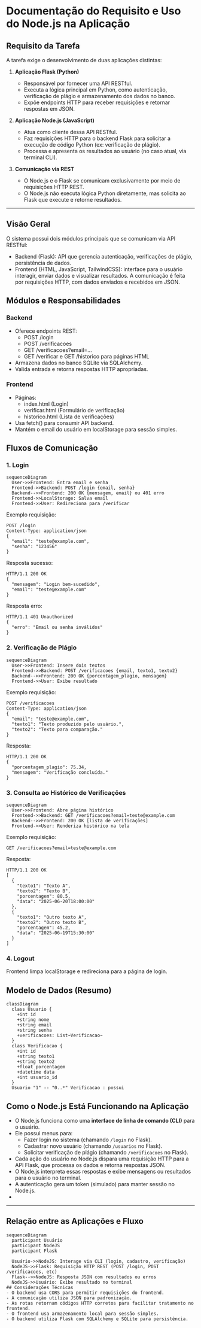 # Documentação do Requisito e Uso do Node.js na Aplicação

## Requisito da Tarefa

A tarefa exige o desenvolvimento de duas aplicações distintas:

1. **Aplicação Flask (Python)**  
   - Responsável por fornecer uma API RESTful.  
   - Executa a lógica principal em Python, como autenticação, verificação de plágio e armazenamento dos dados no banco.  
   - Expõe endpoints HTTP para receber requisições e retornar respostas em JSON.

2. **Aplicação Node.js (JavaScript)**  
   - Atua como cliente dessa API RESTful.  
   - Faz requisições HTTP para o backend Flask para solicitar a execução de código Python (ex: verificação de plágio).  
   - Processa e apresenta os resultados ao usuário (no caso atual, via terminal CLI).  

3. **Comunicação via REST**  
   - O Node.js e o Flask se comunicam exclusivamente por meio de requisições HTTP REST.  
   - O Node.js não executa lógica Python diretamente, mas solicita ao Flask que execute e retorne resultados.

---

## Visão Geral
O sistema possui dois módulos principais que se comunicam via API RESTful:
- Backend (Flask): API que gerencia autenticação, verificações de plágio, persistência de dados.
- Frontend (HTML, JavaScript, TailwindCSS): interface para o usuário interagir, enviar dados e visualizar resultados.
A comunicação é feita por requisições HTTP, com dados enviados e recebidos em JSON.

## Módulos e Responsabilidades
### Backend
- Oferece endpoints REST:
  - POST /login
  - POST /verificacoes
  - GET /verificacoes?email=...
  - GET /verificar e GET /historico para páginas HTML
- Armazena dados no banco SQLite via SQLAlchemy.
- Valida entrada e retorna respostas HTTP apropriadas.

### Frontend
- Páginas:
  - index.html (Login)
  - verificar.html (Formulário de verificação)
  - historico.html (Lista de verificações)
- Usa fetch() para consumir API backend.
- Mantém o email do usuário em localStorage para sessão simples.

## Fluxos de Comunicação
### 1. Login
```mermaid
sequenceDiagram
  User->>Frontend: Entra email e senha
  Frontend->>Backend: POST /login {email, senha}
  Backend-->>Frontend: 200 OK {mensagem, email} ou 401 erro
  Frontend->>LocalStorage: Salva email
  Frontend->>User: Redireciona para /verificar
```
Exemplo requisição:
```
POST /login
Content-Type: application/json
{
  "email": "teste@example.com",
  "senha": "123456"
}
```
Resposta sucesso:
```
HTTP/1.1 200 OK
{
  "mensagem": "Login bem-sucedido",
  "email": "teste@example.com"
}
```
Resposta erro:
```
HTTP/1.1 401 Unauthorized
{
  "erro": "Email ou senha inválidos"
}
```

### 2. Verificação de Plágio
```mermaid
sequenceDiagram
  User->>Frontend: Insere dois textos
  Frontend->>Backend: POST /verificacoes {email, texto1, texto2}
  Backend-->>Frontend: 200 OK {porcentagem_plagio, mensagem}
  Frontend->>User: Exibe resultado
```
Exemplo requisição:
```
POST /verificacoes
Content-Type: application/json
{
  "email": "teste@example.com",
  "texto1": "Texto produzido pelo usuário.",
  "texto2": "Texto para comparação."
}
```
Resposta:
```
HTTP/1.1 200 OK
{
  "porcentagem_plagio": 75.34,
  "mensagem": "Verificação concluída."
}
```

### 3. Consulta ao Histórico de Verificações
```mermaid
sequenceDiagram
  User->>Frontend: Abre página histórico
  Frontend->>Backend: GET /verificacoes?email=teste@example.com
  Backend-->>Frontend: 200 OK [lista de verificações]
  Frontend->>User: Renderiza histórico na tela
```
Exemplo requisição:
```
GET /verificacoes?email=teste@example.com
```
Resposta:
```
HTTP/1.1 200 OK
[
  {
    "texto1": "Texto A",
    "texto2": "Texto B",
    "porcentagem": 80.5,
    "data": "2025-06-20T18:00:00"
  },
  {
    "texto1": "Outro texto A",
    "texto2": "Outro texto B",
    "porcentagem": 45.2,
    "data": "2025-06-19T15:30:00"
  }
]
```

### 4. Logout
Frontend limpa localStorage e redireciona para a página de login.

## Modelo de Dados (Resumo)
```mermaid
classDiagram
  class Usuario {
    +int id
    +string nome
    +string email
    +string senha
    +verificacoes: List~Verificacao~
  }
  class Verificacao {
    +int id
    +string texto1
    +string texto2
    +float porcentagem
    +datetime data
    +int usuario_id
  }
  Usuario "1" -- "0..*" Verificacao : possui
```
## Como o Node.js Está Funcionando na Aplicação

- O Node.js funciona como uma **interface de linha de comando (CLI)** para o usuário.  
- Ele possui menus para:  
  - Fazer login no sistema (chamando `/login` no Flask).  
  - Cadastrar novo usuário (chamando `/usuarios` no Flask).  
  - Solicitar verificação de plágio (chamando `/verificacoes` no Flask).  
- Cada ação do usuário no Node.js dispara uma requisição HTTP para a API Flask, que processa os dados e retorna respostas JSON.  
- O Node.js interpreta essas respostas e exibe mensagens ou resultados para o usuário no terminal.  
- A autenticação gera um token (simulado) para manter sessão no Node.js.
- 
---

## Relação entre as Aplicações e Fluxo

```mermaid
sequenceDiagram
  participant Usuário
  participant NodeJS
  participant Flask

  Usuário->>NodeJS: Interage via CLI (login, cadastro, verificação)
  NodeJS->>Flask: Requisição HTTP REST (POST /login, POST /verificacoes, etc)
  Flask-->>NodeJS: Resposta JSON com resultados ou erros
  NodeJS->>Usuário: Exibe resultado no terminal
## Considerações Técnicas
- O backend usa CORS para permitir requisições do frontend.
- A comunicação utiliza JSON para padronização.
- As rotas retornam códigos HTTP corretos para facilitar tratamento no frontend.
- O frontend usa armazenamento local para sessão simples.
- O backend utiliza Flask com SQLAlchemy e SQLite para persistência.
